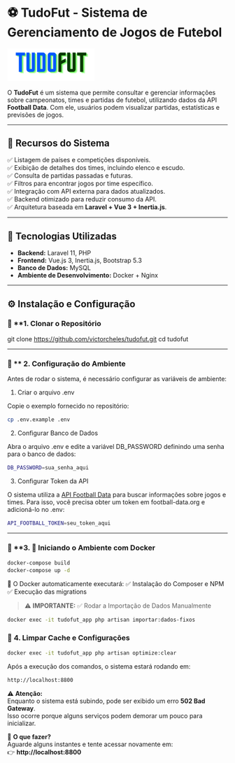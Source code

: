 # ⚽ TudoFut - Sistema de Gerenciamento de Jogos de Futebol

<img src="public/images/logo_tudofut.svg" alt="TudoFut Logo" width="200">

O **TudoFut** é um sistema que permite consultar e gerenciar informações sobre campeonatos, times e partidas de futebol, utilizando dados da API **Football Data**. Com ele, usuários podem visualizar partidas, estatísticas e previsões de jogos.

---

## 📌 **Recursos do Sistema**
✅ Listagem de países e competições disponíveis.  
✅ Exibição de detalhes dos times, incluindo elenco e escudo.  
✅ Consulta de partidas passadas e futuras.  
✅ Filtros para encontrar jogos por time específico.  
✅ Integração com API externa para dados atualizados.  
✅ Backend otimizado para reduzir consumo da API.  
✅ Arquitetura baseada em **Laravel + Vue 3 + Inertia.js**.

---

## 🚀 **Tecnologias Utilizadas**
- **Backend:** Laravel 11, PHP
- **Frontend:** Vue.js 3, Inertia.js, Bootstrap 5.3
- **Banco de Dados:** MySQL
- **Ambiente de Desenvolvimento:** Docker + Nginx

---

## ⚙️ **Instalação e Configuração**
### 🔹 **1. Clonar o Repositório

git clone https://github.com/victorcheles/tudofut.git
cd tudofut

---
### 🔹 ** 2. Configuração do Ambiente

Antes de rodar o sistema, é necessário configurar as variáveis de ambiente:

1. Criar o arquivo .env

Copie o exemplo fornecido no repositório:
```bash
cp .env.example .env
```
2. Configurar Banco de Dados

Abra o arquivo .env e edite a variável DB_PASSWORD definindo uma senha para o banco de dados:

```bash
DB_PASSWORD=sua_senha_aqui
```
3. Configurar Token da API

O sistema utiliza a [API Football Data](https://www.football-data.org/) para buscar informações sobre jogos e times.
Para isso, você precisa obter um token em football-data.org e adicioná-lo no .env:
```bash
API_FOOTBALL_TOKEN=seu_token_aqui
```
---

### 🔹 **3. 🚀 Iniciando o Ambiente com Docker

```bash
docker-compose build
docker-compose up -d
```

📌 O Docker automaticamente executará:
✅ Instalação do Composer e NPM
✅ Execução das migrations


> ⚠️ **IMPORTANTE:** 
✅ Rodar a Importação de Dados Manualmente

```bash
docker exec -it tudofut_app php artisan importar:dados-fixos
```

### 🔹 **4. Limpar Cache e Configurações**

```bash
docker exec -it tudofut_app php artisan optimize:clear
```

Após a execução dos comandos, o sistema estará rodando em:
```bash
http://localhost:8800
```
⚠️ **Atenção:**  
Enquanto o sistema está subindo, pode ser exibido um erro **502 Bad Gateway**.  
Isso ocorre porque alguns serviços podem demorar um pouco para inicializar.  

🔄 **O que fazer?**  
Aguarde alguns instantes e tente acessar novamente em:  
👉 **http://localhost:8800**

